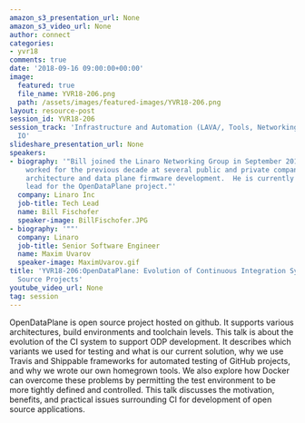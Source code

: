 ```yaml
---
amazon_s3_presentation_url: None
amazon_s3_video_url: None
author: connect
categories:
- yvr18
comments: true
date: '2018-09-16 09:00:00+00:00'
image:
  featured: true
  file_name: YVR18-206.png
  path: /assets/images/featured-images/YVR18-206.png
layout: resource-post
session_id: YVR18-206
session_track: 'Infrastructure and Automation (LAVA/, Tools, Networking: Userland
  IO'
slideshare_presentation_url: None
speakers:
- biography: '"Bill joined the Linaro Networking Group in September 2013 after having
    worked for the previous decade at several public and private companies in network
    architecture and data plane firmware development.  He is currently the LNG technical
    lead for the OpenDataPlane project."'
  company: Linaro Inc
  job-title: Tech Lead
  name: Bill Fischofer
  speaker-image: BillFischofer.JPG
- biography: '""'
  company: Linaro
  job-title: Senior Software Engineer
  name: Maxim Uvarov
  speaker-image: MaximUvarov.gif
title: 'YVR18-206:OpenDataPlane: Evolution of Continuous Integration Systems for Open
  Source Projects'
youtube_video_url: None
tag: session
---
```


OpenDataPlane is open source project hosted on github. It supports various architectures, build environments and toolchain levels. This talk is about the evolution of the CI system to support ODP development. It describes which variants we used for testing and what is our current solution, why we use Travis and Shippable frameworks for automated testing of GitHub projects, and why we wrote our own homegrown tools. We also explore how Docker can overcome these problems by permitting the test environment to be more tightly defined and controlled. This talk discusses the motivation, benefits, and practical issues surrounding CI for development of open source applications.